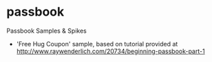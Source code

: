 passbook
========

Passbook Samples &amp; Spikes

- 'Free Hug Coupon' sample, based on tutorial provided at http://www.raywenderlich.com/20734/beginning-passbook-part-1
